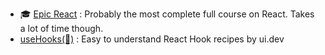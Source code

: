- 🎓 [Epic React](https://epicreact.dev) : Probably the most complete full course on React. Takes a lot of time though.
- [useHooks(🐠)](https://usehooks.com/) : Easy to understand React Hook recipes by ui.dev